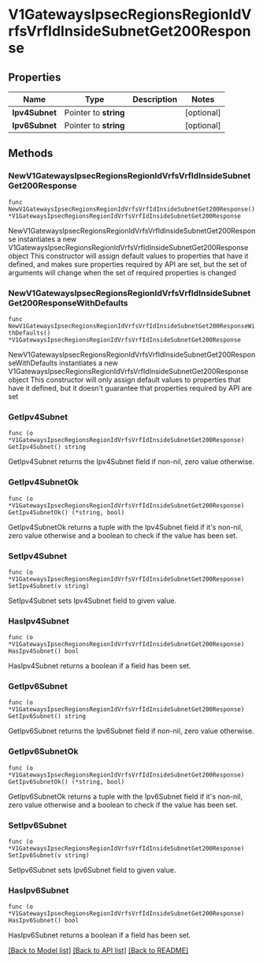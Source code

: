 # V1GatewaysIpsecRegionsRegionIdVrfsVrfIdInsideSubnetGet200Response

## Properties

Name | Type | Description | Notes
------------ | ------------- | ------------- | -------------
**Ipv4Subnet** | Pointer to **string** |  | [optional] 
**Ipv6Subnet** | Pointer to **string** |  | [optional] 

## Methods

### NewV1GatewaysIpsecRegionsRegionIdVrfsVrfIdInsideSubnetGet200Response

`func NewV1GatewaysIpsecRegionsRegionIdVrfsVrfIdInsideSubnetGet200Response() *V1GatewaysIpsecRegionsRegionIdVrfsVrfIdInsideSubnetGet200Response`

NewV1GatewaysIpsecRegionsRegionIdVrfsVrfIdInsideSubnetGet200Response instantiates a new V1GatewaysIpsecRegionsRegionIdVrfsVrfIdInsideSubnetGet200Response object
This constructor will assign default values to properties that have it defined,
and makes sure properties required by API are set, but the set of arguments
will change when the set of required properties is changed

### NewV1GatewaysIpsecRegionsRegionIdVrfsVrfIdInsideSubnetGet200ResponseWithDefaults

`func NewV1GatewaysIpsecRegionsRegionIdVrfsVrfIdInsideSubnetGet200ResponseWithDefaults() *V1GatewaysIpsecRegionsRegionIdVrfsVrfIdInsideSubnetGet200Response`

NewV1GatewaysIpsecRegionsRegionIdVrfsVrfIdInsideSubnetGet200ResponseWithDefaults instantiates a new V1GatewaysIpsecRegionsRegionIdVrfsVrfIdInsideSubnetGet200Response object
This constructor will only assign default values to properties that have it defined,
but it doesn't guarantee that properties required by API are set

### GetIpv4Subnet

`func (o *V1GatewaysIpsecRegionsRegionIdVrfsVrfIdInsideSubnetGet200Response) GetIpv4Subnet() string`

GetIpv4Subnet returns the Ipv4Subnet field if non-nil, zero value otherwise.

### GetIpv4SubnetOk

`func (o *V1GatewaysIpsecRegionsRegionIdVrfsVrfIdInsideSubnetGet200Response) GetIpv4SubnetOk() (*string, bool)`

GetIpv4SubnetOk returns a tuple with the Ipv4Subnet field if it's non-nil, zero value otherwise
and a boolean to check if the value has been set.

### SetIpv4Subnet

`func (o *V1GatewaysIpsecRegionsRegionIdVrfsVrfIdInsideSubnetGet200Response) SetIpv4Subnet(v string)`

SetIpv4Subnet sets Ipv4Subnet field to given value.

### HasIpv4Subnet

`func (o *V1GatewaysIpsecRegionsRegionIdVrfsVrfIdInsideSubnetGet200Response) HasIpv4Subnet() bool`

HasIpv4Subnet returns a boolean if a field has been set.

### GetIpv6Subnet

`func (o *V1GatewaysIpsecRegionsRegionIdVrfsVrfIdInsideSubnetGet200Response) GetIpv6Subnet() string`

GetIpv6Subnet returns the Ipv6Subnet field if non-nil, zero value otherwise.

### GetIpv6SubnetOk

`func (o *V1GatewaysIpsecRegionsRegionIdVrfsVrfIdInsideSubnetGet200Response) GetIpv6SubnetOk() (*string, bool)`

GetIpv6SubnetOk returns a tuple with the Ipv6Subnet field if it's non-nil, zero value otherwise
and a boolean to check if the value has been set.

### SetIpv6Subnet

`func (o *V1GatewaysIpsecRegionsRegionIdVrfsVrfIdInsideSubnetGet200Response) SetIpv6Subnet(v string)`

SetIpv6Subnet sets Ipv6Subnet field to given value.

### HasIpv6Subnet

`func (o *V1GatewaysIpsecRegionsRegionIdVrfsVrfIdInsideSubnetGet200Response) HasIpv6Subnet() bool`

HasIpv6Subnet returns a boolean if a field has been set.


[[Back to Model list]](../README.md#documentation-for-models) [[Back to API list]](../README.md#documentation-for-api-endpoints) [[Back to README]](../README.md)


